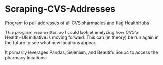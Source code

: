 # Scraping-CVS-Addresses
Program to pull addresses of all CVS pharmacies and flag HealthHubs

This program was written so I could look at analyzing how CVS's HealthHUB initiative is moving forward. This can (in theory) be run again in the 
future to see what new locations appear. 

It primarily leverages Pandas, Selenium, and BeautifulSoup4 to access the pharmacy locations. 
